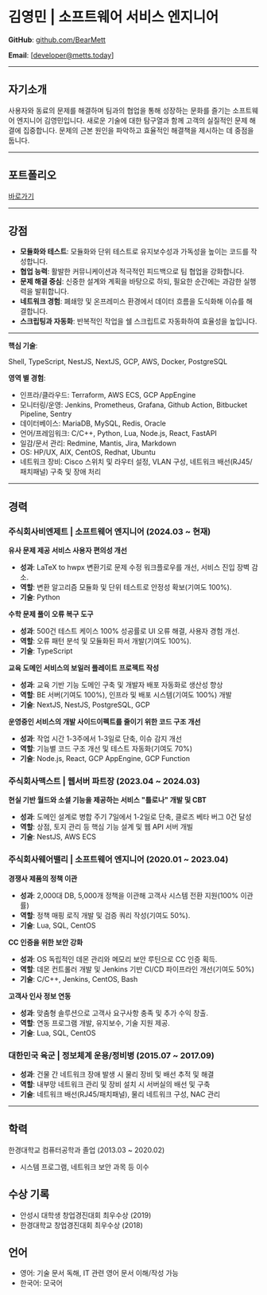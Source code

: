# 김영민 | 소프트웨어 서비스 엔지니어

**GitHub**: [github.com/BearMett](https://github.com/BearMett)  

**Email**: [developer@metts.today]

---

## **자기소개**

사용자와 동료의 문제를 해결하며 팀과의 협업을 통해 성장하는 문화를 즐기는 소프트웨어 엔지니어 김영민입니다. 새로운 기술에 대한 탐구열과 함께 고객의 실질적인 문제 해결에 집중합니다. 문제의 근본 원인을 파악하고 효율적인 해결책을 제시하는 데 중점을 둡니다.

---

## **포트폴리오**

[바로가기](/portfolio)

---

## **강점**

- **모듈화와 테스트**: 모듈화와 단위 테스트로 유지보수성과 가독성을 높이는 코드를 작성합니다.
- **협업 능력**: 활발한 커뮤니케이션과 적극적인 피드백으로 팀 협업을 강화합니다.
- **문제 해결 중심**: 신중한 설계와 계획을 바탕으로 하되, 필요한 순간에는 과감한 실행력을 발휘합니다.
- **네트워크 경험**: 폐쇄망 및 온프레미스 환경에서 데이터 흐름을 도식화해 이슈를 해결합니다.
- **스크립팅과 자동화**: 반복적인 작업을 쉘 스크립트로 자동화하여 효율성을 높입니다.

---

**핵심 기술**:

Shell, TypeScript, NestJS, NextJS, GCP, AWS, Docker, PostgreSQL

**영역 별 경험**:

- 인프라/클라우드: Terraform, AWS ECS, GCP AppEngine
- 모니터링/운영: Jenkins, Prometheus, Grafana, Github Action, Bitbucket Pipeline, Sentry
- 데이터베이스: MariaDB, MySQL, Redis, Oracle
- 언어/프레임워크: C/C++, Python, Lua, Node.js, React, FastAPI
- 일감/문서 관리: Redmine, Mantis, Jira, Markdown
- OS: HP/UX, AIX, CentOS, Redhat, Ubuntu
- 네트워크 장비: Cisco 스위치 및 라우터 설정, VLAN 구성, 네트워크 배선(RJ45/패치패널) 구축 및 장애 처리

---

## **경력**

### **주식회사비엔제트 | 소프트웨어 엔지니어 (2024.03 ~ 현재)**  

**유사 문제 제공 서비스 사용자 편의성 개선**  

- **성과**: LaTeX to hwpx 변환기로 문제 수정 워크플로우를 개선, 서비스 진입 장벽 감소.  
- **역할**: 변환 알고리즘 모듈화 및 단위 테스트로 안정성 확보(기여도 100%).  
- **기술**: Python  

**수학 문제 풀이 오류 복구 도구**  

- **성과**: 500건 테스트 케이스 100% 성공률로 UI 오류 해결, 사용자 경험 개선.  
- **역할**: 오류 패턴 분석 및 모듈화된 파서 개발(기여도 100%).  
- **기술**: TypeScript  

**교육 도메인 서비스의 보일러 플레이트 프로젝트 작성**  

- **성과**: 교육 기반 기능 도메인 구축 및 개발자 배포 자동화로 생산성 향상
- **역할**: BE 서버(기여도 100%), 인프라 및 배포 시스템(기여도 100%) 개발
- **기술**: NextJS, NestJS, PostgreSQL, GCP

**운영중인 서비스의 개발 사이드이펙트를 줄이기 위한 코드 구조 개선**  

- **성과**: 작업 시간 1-3주에서 1-3일로 단축, 이슈 감지 개선
- **역할**: 기능별 코드 구조 개선 및 테스트 자동화(기여도 70%)
- **기술**: Node.js, React, GCP AppEngine, GCP Function

### **주식회사맥스트 | 웹서버 파트장 (2023.04 ~ 2024.03)**  

**현실 기반 월드와 소셜 기능을 제공하는 서비스 "틀로나" 개발 및 CBT**  

- **성과**: 도메인 설계로 병합 주기 7일에서 1-2일로 단축, 클로즈 베타 버그 0건 달성  
- **역할**: 상점, 토지 관리 등 핵심 기능 설계 및 웹 API 서버 개빌
- **기술**: NestJS, AWS ECS  

### **주식회사웨어밸리 | 소프트웨어 엔지니어 (2020.01 ~ 2023.04)**  

**경쟁사 제품의 정책 이관**  

- **성과**: 2,000대 DB, 5,000개 정책을 이관해 고객사 시스템 전환 지원(100% 이관률)
- **역할**: 정책 매핑 로직 개발 및 검증 쿼리 작성(기여도 50%).  
- **기술**: Lua, SQL, CentOS  

**CC 인증을 위한 보안 강화**  

- **성과**: OS 독립적인 데몬 관리와 메모리 보안 루틴으로 CC 인증 획득.  
- **역할**: 데몬 컨트롤러 개발 및 Jenkins 기반 CI/CD 파이프라인 개선(기여도 50%)
- **기술**: C/C++, Jenkins, CentOS, Bash

**고객사 인사 정보 연동**  

- **성과**: 맞춤형 솔루션으로 고객사 요구사항 충족 및 추가 수익 창출.  
- **역할**: 연동 프로그램 개발, 유지보수, 기술 지원 제공.  
- **기술**: Lua, SQL, CentOS  

### **대한민국 육군 | 정보체계 운용/정비병 (2015.07 ~ 2017.09)**

- **성과**: 건물 간 네트워크 장애 발생 시 물리 장비 및 배선 추적 및 해결
- **역할**: 내부망 네트워크 관리 및 장비 설치 시 서버실의 배선 및 구축
- **기술**: 네트워크 배선(RJ45/패치패널), 물리 네트워크 구성, NAC 관리

---

## **학력**

한경대학교 컴퓨터공학과 졸업 (2013.03 ~ 2020.02)

- 시스템 프로그램, 네트워크 보안 과목 등 이수

## **수상 기록**

- 안성시 대학생 창업경진대회 최우수상 (2019)  
- 한경대학교 창업경진대회 최우수상 (2018)  

## **언어**

- 영어: 기술 문서 독해, IT 관련 영어 문서 이해/작성 가능
- 한국어: 모국어
